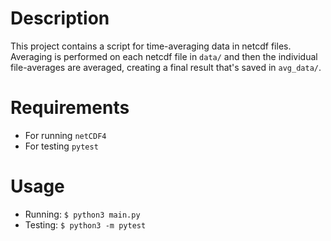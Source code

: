 # Description
This project contains a script for time-averaging data in netcdf files.  Averaging is performed on each netcdf file in `data/` and then the individual file-averages are averaged, creating a final result that's saved in `avg_data/`.

# Requirements
- For running `netCDF4`
- For testing `pytest`

# Usage
- Running: `$ python3 main.py`
- Testing: `$ python3 -m pytest`



